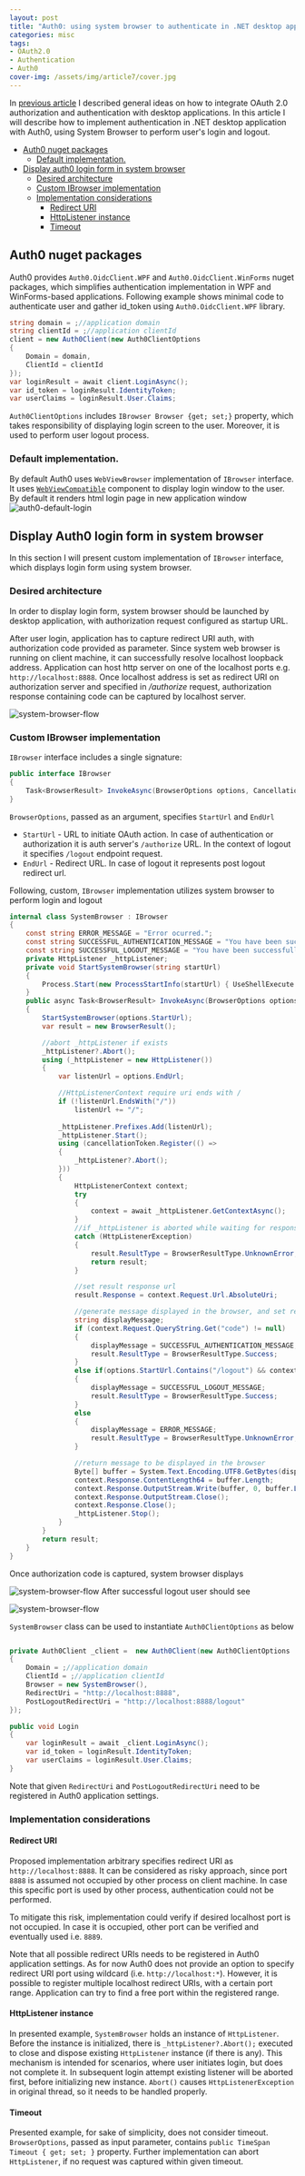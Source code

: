 ```yaml
---
layout: post
title: "Auth0: using system browser to authenticate in .NET desktop application"
categories: misc
tags:
- OAuth2.0
- Authentication
- Auth0
cover-img: /assets/img/article7/cover.jpg
---
```


In [previous article](https://melmanm.github.io/misc/2023/02/13/article6-oauth20-authorization-in-desktop-applicaions.html) I described general ideas on how to integrate OAuth 2.0 authorization and authentication with desktop applications. In this article I will describe how to implement authentication in .NET desktop application with Auth0, using System Browser to perform user's login and logout.


- [Auth0 nuget packages](#auth0-nuget-packages)
  - [Default implementation.](#default-implementation)
- [Display auth0 login form in system browser](#display-auth0-login-form-in-system-browser)
  - [Desired architecture](#desired-architecture)
  - [Custom IBrowser implementation](#custom-ibrowser-implementation)
  - [Implementation considerations](#implementation-considerations)
    - [Redirect URI](#redirect-uri)
    - [HttpListener instance](#httplistener-instance)
    - [Timeout](#timeout)



## Auth0 nuget packages
Auth0 provides `Auth0.OidcClient.WPF` and `Auth0.OidcClient.WinForms` nuget packages, which simplifies authentication implementation in WPF and WinForms-based applications.
Following example shows minimal code to authenticate user and gather id_token using `Auth0.OidcClient.WPF` library.

```csharp
string domain = ;//application domain
string clientId = ;//application clientId
client = new Auth0Client(new Auth0ClientOptions
{
    Domain = domain,
    ClientId = clientId
});
var loginResult = await client.LoginAsync();
var id_token = loginResult.IdentityToken;
var userClaims = loginResult.User.Claims;
```

`Auth0ClientOptions` includes `IBrowser Browser {get; set;}` property, which takes responsibility of displaying login screen to the user. Moreover, it is used to perform user logout process.

### Default implementation. 
By default Auth0 uses `WebViewBrowser` implementation of `IBrowser` interface. It uses [`WebViewCompatible`](https://learn.microsoft.com/en-us/windows/communitytoolkit/controls/wpf-winforms/webviewcompatible) component to display login window to the user.
By default it renders html login page in new application window
![auth0-default-login](/assets/img/article7/auth0-inapp-login.png)

## Display Auth0 login form in system browser
In this section I will present custom implementation of `IBrowser` interface, which displays login form using system browser.

### Desired architecture
In order to display login form, system browser should be launched by desktop application, with authorization request configured as startup URL.

After user login, application has to capture redirect URI auth, with authorization code provided as parameter. Since system web browser is running on client machine, it can successfully resolve localhost loopback address. Application can host http server on one of the localhost ports e.g. `http://localhost:8888`. Once localhost address is set as redirect URI on authorization server and specified in */authorize* request, authorization response containing code can be captured by localhost server.

![system-browser-flow](/assets/img/article6/system-browser-flow.png)

### Custom IBrowser implementation
`IBrowser` interface includes a single signature:

```csharp
public interface IBrowser
{
    Task<BrowserResult> InvokeAsync(BrowserOptions options, CancellationToken cancellationToken = default(CancellationToken));
}
```

`BrowserOptions`, passed as an argument, specifies `StartUrl` and `EndUrl`
* `StartUrl` - URL to initiate OAuth action. In case of authentication or authorization it is auth server's `/authorize` URL. In the context of logout it specifies `/logout` endpoint request.
* `EndUrl` - Redirect URL. In case of logout it represents post logout redirect url.

Following, custom, `IBrowser` implementation utilizes system browser to perform login and logout

```csharp
internal class SystemBrowser : IBrowser
{
    const string ERROR_MESSAGE = "Error ocurred.";
    const string SUCCESSFUL_AUTHENTICATION_MESSAGE = "You have been successfully authenticated. You can now continue to use desktop application.";
    const string SUCCESSFUL_LOGOUT_MESSAGE = "You have been successfully logged out.";
    private HttpListener _httpListener;
    private void StartSystemBrowser(string startUrl)
    {
        Process.Start(new ProcessStartInfo(startUrl) { UseShellExecute = true });
    }
    public async Task<BrowserResult> InvokeAsync(BrowserOptions options, CancellationToken cancellationToken = default)
    {
        StartSystemBrowser(options.StartUrl);
        var result = new BrowserResult();

        //abort _httpListener if exists
        _httpListener?.Abort();
        using (_httpListener = new HttpListener())
        {
            var listenUrl = options.EndUrl;

            //HttpListenerContext require uri ends with /
            if (!listenUrl.EndsWith("/"))
                listenUrl += "/";
            
            _httpListener.Prefixes.Add(listenUrl);
            _httpListener.Start();
            using (cancellationToken.Register(() =>
            {
                _httpListener?.Abort();
            }))
            {
                HttpListenerContext context;
                try
                {
                    context = await _httpListener.GetContextAsync();
                }
                //if _httpListener is aborted while waiting for response it throws HttpListenerException exception
                catch (HttpListenerException)
                {
                    result.ResultType = BrowserResultType.UnknownError;
                    return result;
                }

                //set result response url
                result.Response = context.Request.Url.AbsoluteUri;

                //generate message displayed in the browser, and set resultType based on request
                string displayMessage;
                if (context.Request.QueryString.Get("code") != null)
                {
                    displayMessage = SUCCESSFUL_AUTHENTICATION_MESSAGE;
                    result.ResultType = BrowserResultType.Success;
                }
                else if(options.StartUrl.Contains("/logout") && context.Request.Url.AbsoluteUri == options.EndUrl)
                {
                    displayMessage = SUCCESSFUL_LOGOUT_MESSAGE;
                    result.ResultType = BrowserResultType.Success;
                }
                else
                {
                    displayMessage = ERROR_MESSAGE;
                    result.ResultType = BrowserResultType.UnknownError;
                }

                //return message to be displayed in the browser
                Byte[] buffer = System.Text.Encoding.UTF8.GetBytes(displayMessage);
                context.Response.ContentLength64 = buffer.Length;
                context.Response.OutputStream.Write(buffer, 0, buffer.Length);
                context.Response.OutputStream.Close();
                context.Response.Close();
                _httpListener.Stop();
            }
        }
        return result;
    }
}
```

Once authorization code is captured, system browser displays

![system-browser-flow](/assets/img/article7/successful-authentication.jpg)
After successful logout user should see

![system-browser-flow](/assets/img/article7/successful-logout.jpg)

`SystemBrowser` class can be used to instantiate `Auth0ClientOptions` as below
```csharp

private Auth0Client _client =  new Auth0Client(new Auth0ClientOptions
{
    Domain = ;//application domain
    ClientId = ;//application clientId
    Browser = new SystemBrowser(),
    RedirectUri = "http://localhost:8888",
    PostLogoutRedirectUri = "http://localhost:8888/logout"
});

public void Login
{
    var loginResult = await _client.LoginAsync();
    var id_token = loginResult.IdentityToken;
    var userClaims = loginResult.User.Claims;
}
```

Note that given `RedirectUri` and `PostLogoutRedirectUri` need to be registered in Auth0 application settings.

### Implementation considerations
#### Redirect URI
Proposed implementation arbitrary specifies redirect URI as `http://localhost:8888`. It can be considered as risky approach, since port `8888` is assumed not occupied by other process on client machine. In case this specific port is used by other process, authentication could not be performed.

To mitigate this risk, implementation could verify if desired localhost port is not occupied. In case it is occupied, other port can be verified and eventually used i.e. `8889`.

Note that all possible redirect URIs needs to be registered in Auth0 application settings. As for now Auth0 does not provide an option to specify redirect URI port using wildcard (i.e. `http://localhost:*`). However, it is possible to register multiple localhost redirect URIs, with a certain port range. Application can try to find a free port within the registered range.

#### HttpListener instance
In presented example, `SystemBrowser` holds an instance of `HttpListener`. Before the instance is initialized, there is `_httpListener?.Abort();` executed to close and dispose existing `HttpListener` instance (if there is any). This mechanism is intended for scenarios, where user initiates login, but does not complete it. In subsequent login attempt existing listener will be aborted first, before initializing new instance. `Abort()` causes `HttpListenerException` in original thread, so it needs to be handled properly.

#### Timeout
Presented example, for sake of simplicity, does not consider timeout. `BrowserOptions`, passed as input parameter, contains `public TimeSpan Timeout { get; set; }` property. Further implementation can abort `HttpListener`, if no request was captured within given timeout.





